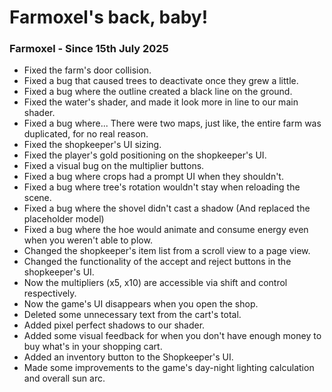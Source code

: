 # Farmoxel's back, baby!

### Farmoxel - Since 15th July 2025

+ Fixed the farm's door collision.
+ Fixed a bug that caused trees to deactivate once they grew a little.
+ Fixed a bug where the outline created a black line on the ground.
+ Fixed the water's shader, and made it look more in line to our main shader.
+ Fixed a bug where... There were two maps, just like, the entire farm was duplicated, for no real reason.
+ Fixed the shopkeeper's UI sizing.
+ Fixed the player's gold positioning on the shopkeeper's UI.
+ Fixed a visual bug on the multiplier buttons.
+ Fixed a bug where crops had a prompt UI when they shouldn't.
+ Fixed a bug where tree's rotation wouldn't stay when reloading the scene.
+ Fixed a bug where the shovel didn't cast a shadow (And replaced the placeholder model)
+ Fixed a bug where the hoe would animate and consume energy even when you weren't able to plow.
+ Changed the shopkeeper's item list from a scroll view to a page view.
+ Changed the functionality of the accept and reject buttons in the shopkeeper's UI.
+ Now the multipliers (x5, x10) are accessible via shift and control respectively.
+ Now the game's UI disappears when you open the shop.
+ Deleted some unnecessary text from the cart's total.
+ Added pixel perfect shadows to our shader.
+ Added some visual feedback for when you don't have enough money to buy what's in your shopping cart.
+ Added an inventory button to the Shopkeeper's UI.
+ Made some improvements to the game's day-night lighting calculation and overall sun arc.

